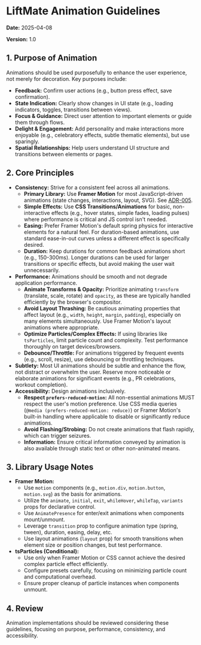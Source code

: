 # LiftMate Animation Guidelines

**Date:** 2025-04-08

**Version:** 1.0

## 1. Purpose of Animation

Animations should be used purposefully to enhance the user experience, not merely for decoration. Key purposes include:

*   **Feedback:** Confirm user actions (e.g., button press effect, save confirmation).
*   **State Indication:** Clearly show changes in UI state (e.g., loading indicators, toggles, transitions between views).
*   **Focus & Guidance:** Direct user attention to important elements or guide them through flows.
*   **Delight & Engagement:** Add personality and make interactions more enjoyable (e.g., celebratory effects, subtle thematic elements), but use sparingly.
*   **Spatial Relationships:** Help users understand UI structure and transitions between elements or pages.

## 2. Core Principles

*   **Consistency:** Strive for a consistent feel across all animations.
    *   **Primary Library:** Use **Framer Motion** for most JavaScript-driven animations (state changes, interactions, layout, SVG). See [ADR-005](./../adr/005-animation-library-selection.md).
    *   **Simple Effects:** Use **CSS Transitions/Animations** for basic, non-interactive effects (e.g., hover states, simple fades, loading pulses) where performance is critical and JS control isn't needed.
    *   **Easing:** Prefer Framer Motion's default spring physics for interactive elements for a natural feel. For duration-based animations, use standard ease-in-out curves unless a different effect is specifically desired.
    *   **Duration:** Keep durations for common feedback animations short (e.g., 150-300ms). Longer durations can be used for larger transitions or specific effects, but avoid making the user wait unnecessarily.
*   **Performance:** Animations should be smooth and not degrade application performance.
    *   **Animate Transforms & Opacity:** Prioritize animating `transform` (translate, scale, rotate) and `opacity`, as these are typically handled efficiently by the browser's compositor.
    *   **Avoid Layout Thrashing:** Be cautious animating properties that affect layout (e.g., `width`, `height`, `margin`, `padding`), especially on many elements simultaneously. Use Framer Motion's layout animations where appropriate.
    *   **Optimize Particles/Complex Effects:** If using libraries like `tsParticles`, limit particle count and complexity. Test performance thoroughly on target devices/browsers.
    *   **Debounce/Throttle:** For animations triggered by frequent events (e.g., scroll, resize), use debouncing or throttling techniques.
*   **Subtlety:** Most UI animations should be subtle and enhance the flow, not distract or overwhelm the user. Reserve more noticeable or elaborate animations for significant events (e.g., PR celebrations, workout completion).
*   **Accessibility:** Design animations inclusively.
    *   **Respect `prefers-reduced-motion`:** All non-essential animations MUST respect the user's motion preference. Use CSS media queries (`@media (prefers-reduced-motion: reduce)`) or Framer Motion's built-in handling where applicable to disable or significantly reduce animations.
    *   **Avoid Flashing/Strobing:** Do not create animations that flash rapidly, which can trigger seizures.
    *   **Information:** Ensure critical information conveyed by animation is also available through static text or other non-animated means.

## 3. Library Usage Notes

*   **Framer Motion:**
    *   Use `motion` components (e.g., `motion.div`, `motion.button`, `motion.svg`) as the basis for animations.
    *   Utilize the `animate`, `initial`, `exit`, `whileHover`, `whileTap`, `variants` props for declarative control.
    *   Use `AnimatePresence` for enter/exit animations when components mount/unmount.
    *   Leverage `transition` prop to configure animation type (spring, tween), duration, easing, delay, etc.
    *   Use layout animations (`layout` prop) for smooth transitions when element size or position changes, but test performance.
*   **tsParticles (Conditional):**
    *   Use only when Framer Motion or CSS cannot achieve the desired complex particle effect efficiently.
    *   Configure presets carefully, focusing on minimizing particle count and computational overhead.
    *   Ensure proper cleanup of particle instances when components unmount.

## 4. Review

Animation implementations should be reviewed considering these guidelines, focusing on purpose, performance, consistency, and accessibility.